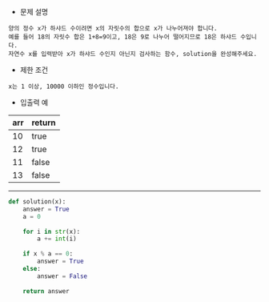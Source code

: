 - 문제 설명
```
양의 정수 x가 하샤드 수이려면 x의 자릿수의 합으로 x가 나누어져야 합니다.
예를 들어 18의 자릿수 합은 1+8=9이고, 18은 9로 나누어 떨어지므로 18은 하샤드 수입니다.
자연수 x를 입력받아 x가 하샤드 수인지 아닌지 검사하는 함수, solution을 완성해주세요.
```

- 제한 조건
```
x는 1 이상, 10000 이하인 정수입니다.
```

- 입출력 예

| arr |	return |
| --- | --- |
| 10 |	true |
| 12 |	true |
| 11 |	false |
| 13	| false |

---

```py
def solution(x):
    answer = True
    a = 0
    
    for i in str(x):
        a += int(i)
        
    if x % a == 0:
        answer = True
    else:
        answer = False
        
    return answer
```
